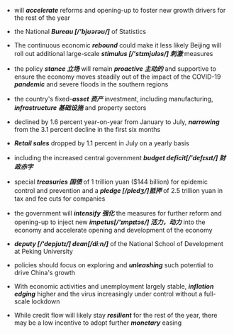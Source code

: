 * will ***accelerate*** reforms and opening-up to foster new growth drivers for the rest of the year

* the National ***Bureau [/'bjʊərəʊ/]*** of Statistics 
* The continuous economic ***rebound*** could make it less likely Beijing will roll out additional large-scale ***stimulus [/'stɪmjʊləs/] 刺激*** measures
* the policy ***stance 立场*** will remain ***proactive 主动的***  and supportive to ensure the economy moves steadily out of the impact of the COVID-19 ***pandemic*** and severe floods in the southern regions
* the country's fixed-***asset 资产*** investment, including manufacturing, ***infrastructure 基础设施*** and property sectors
* declined by 1.6 percent year-on-year from January to July, ***narrowing*** from the 3.1 percent decline in the first six months
* ***Retail sales*** dropped by 1.1 percent in July on a yearly basis
* including the increased central government ***budget deficit[/'defɪsɪt/] 财政赤字***
* special ***treasuries 国债*** of 1 trillion yuan ($144 billion) for epidemic control and prevention and a ***pledge [/pledʒ/]抵押*** of 2.5 trillion yuan in tax and fee cuts for companies
*  the government will ***intensify 强化*** the measures for further reform and opening-up to inject new ***impetus[/'ɪmpɪtəs/] 活力，动力*** into the economy and accelerate opening and development of the economy
* ***deputy [/'depjʊtɪ/] dean[/diːn/]*** of the National School of Development at Peking University
* policies should focus on exploring and ***unleashing*** such potential to drive China's growth
* With economic activities and unemployment largely stable, ***inflation edging*** higher and the virus increasingly under control without a full-scale lockdown
* While credit flow will likely stay ***resilient*** for the rest of the year, there may be a low incentive to adopt further ***monetary*** easing

